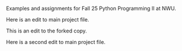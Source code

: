 Examples and assignments for Fall 25 Python Programming II at NWU.

Here is an edit to main project file.

This is an edit to the forked copy.

Here is a second edit to main project file.
